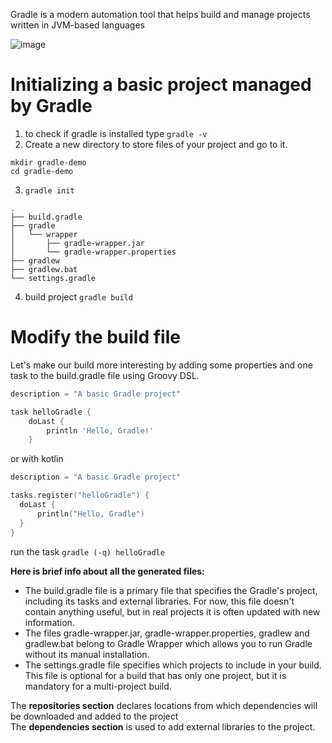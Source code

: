 Gradle is a modern automation tool that helps build and manage projects written in JVM-based languages


![image](https://user-images.githubusercontent.com/63263301/202181977-e05e7933-69c4-4379-8a73-e0576955460e.png)



# Initializing a basic project managed by Gradle


1. to check if gradle is installed type ```gradle -v```
2. Create a new directory to store files of your project and go to it.
```
mkdir gradle-demo
cd gradle-demo
```   
3. ```gradle init```
```
.
├── build.gradle
├── gradle
│   └── wrapper
│       ├── gradle-wrapper.jar
│       └── gradle-wrapper.properties
├── gradlew
├── gradlew.bat
└── settings.gradle
```

4. build project ```gradle build```

# Modify the build file

Let's make our build more interesting by adding some properties and one task to the build.gradle file using Groovy DSL.

```groovy
description = "A basic Gradle project"

task helloGradle {
    doLast {
        println 'Hello, Gradle!'
    }
```
or with kotlin
```kotlin
description = "A basic Gradle project"

tasks.register("helloGradle") {
  doLast {
      println("Hello, Gradle")
  }
}
```
run the task ```gradle (-q) helloGradle```


**Here is brief info about all the generated files:**

- The build.gradle file is a primary file that specifies the Gradle's project, including its tasks and external libraries. For now, this file doesn't contain anything useful, but in real projects it is often updated with new information.
- The files gradle-wrapper.jar, gradle-wrapper.properties, gradlew and gradlew.bat belong to Gradle Wrapper which allows you to run Gradle without its manual installation.
- The settings.gradle file specifies which projects to include in your build. This file is optional for a build that has only one project, but it is mandatory for a multi-project build.


The **repositories section** declares locations from which dependencies will be downloaded and added to the project  
The **dependencies section** is used to add external libraries to the project.
